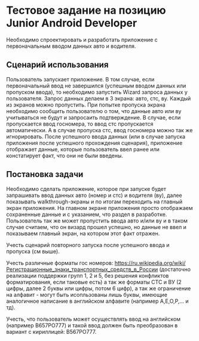 # Тестовое задание на позицию Junior Android Developer

Необходимо спроектировать и разработать приложение с первоначальным вводом данных авто и водителя.

## Сценарий использования

Пользователь запускает приложение. В том случае, если первоначальный ввод не завершился (успешным вводом данных или пропуском ввода), то необходимо запустить Wizard запроса данных у пользователя.
Запрос данных делаем в 3 экрана: авто, стс, ву. Каждый из экранов можно пропустить. При попытке пропуска экрана необходимо сообщить пользователю о том, что данные авто или ву учитываться не будут и запросаить подтверждение. В случае, если пропускается ввод госномера, то ввод стс пропускается автоматически. А в случае пропуска стс, ввод госномера можно так же игнорировать.
После успешного ввода данных (или в случае запуска приложения после успешного прохождения сценария), приложение отображает данные, которые пользователь ввел ранее или констатирует факт, что они не были введены. 

## Постановка задачи

Необходимо сделать приложение, которое при запуске будет запрашивать ввод данных авто (номер и стс) и водителя (ву), далее показывать walkthrough-экраны и по итогам переходить на главный экран приложения. На главном экране приложения просто отображаем сохраненные данные и с указанием, что раздел в разработке. Пользователь так же может пропустить ввода авто и/или ву и в таком случае считаем, что он визард прошел успешно, но данные не ввел и показываем главный экран, на котором этот факт отражен.

Учесть сценарий повторного запуска после успешного ввода и пропуска (см выше).

Учесть различные форматы гос номеров: https://ru.wikipedia.org/wiki/Регистрационные_знаки_транспортных_средств_в_России (достаточно реализации поддержки групп 1, 2 и 5, без решения конфликтов форматирования, если таковые есть) а так же форматы СТС и ВУ (2 цифры, далее 2 буквы или цифры, потом 6 цифр), а так же ограничение на алфавит - могут быть исопльзованы лишь буквы, имеющие аналогичное написание в английском алфавите (например А,Е,О,Р,... и тд).


Учесть, что пользователь может осуществлять ввод на английском (например В657PO777) и такой ввод должен быть преобразован в вариант с кириллицей: В567РО777.
